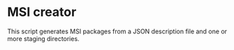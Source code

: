# MSI creator

This script generates MSI packages from a JSON description file and
one or more staging directories.
